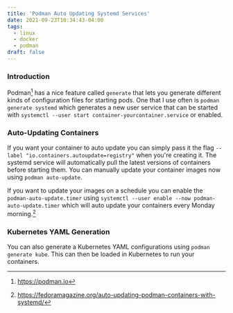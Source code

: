 ```yaml
---
title: 'Podman Auto Updating Systemd Services'
date: 2021-09-23T10:34:43-04:00
tags:
  - linux
  - docker
  - podman
draft: false
---
```


### Introduction

Podman[^1] has a nice feature called `generate` that lets you generate
different kinds of configuration files for starting pods. One that I use often
is `podman generate systemd` which generates a new user service that can be
started with `systemctl --user start container-yourcontainer.service` or
enabled.

### Auto-Updating Containers

If you want your container to auto update you can simply pass it the flag
`--label "io.containers.autoupdate=registry"` when you're creating it. The
systemd service will automatically pull the latest versions of containers
before starting them. You can manually update your container images now using
`podman auto-update`.

If you want to update your images on a schedule you can enable the
`podman-auto-update.timer` using `systemctl --user enable --now
podman-auto-update.timer` which will auto update your containers every Monday
morning.[^2]

### Kubernetes YAML Generation

You can also generate a Kubernetes YAML configurations using `podman generate
kube`. This can then be loaded in Kubernetes to run your containers.

[^1]: https://podman.io

[^2]: https://fedoramagazine.org/auto-updating-podman-containers-with-systemd/
